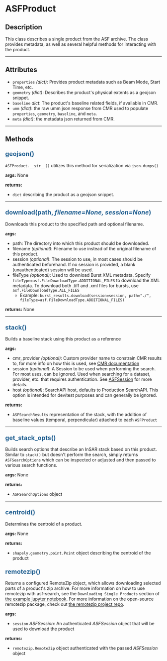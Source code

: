 # ASFProduct

## Description

This class describes a single product from the ASF archive. The class provides metadata, as well as several helpful methods for interacting with the product.

***

## Attributes
- `properties` _(dict)_: Provides product metadata such as Beam Mode, Start Time, etc.
- `geometry` _(dict)_: Describes the product's physical extents as a geojson snippet.
- `baseline` _dict_: The product's baseline related fields, if available in CMR.
- `umm` _(dict)_: the raw umm json response from CMR used to populate `properties`, `geometry`, `baseline`, and `meta`.
- `meta` _(dict)_: the metadata json returned from CMR.
<!-- netrc
how to build netrc file, link
OR auth with these options instead -->

***

## Methods

### <span style="color: #236192; font-size: 20px;">geojson()</span>

`ASFProduct.__str__()` utilizes this method for serialization via `json.dumps()`

**args:**
None

**returns:**

- `dict` describing the product as a geojson snippet.

***

### <span style="color: #236192; font-size: 20px;">download(path, _filename=None, session=None_)</span>

Downloads this product to the specified path and optional filename.

**args:**

- path: The directory into which this product should be downloaded.
- filename _(optional)_: Filename to use instead of the original filename of this product.
- session _(optional)_: The session to use, in most cases should be authenticated beforehand. If no session is provided, a blank (unauthenticated) session will be used.
- fileType _(optional)_: Used to download Burst XML metadata. Specify ````fileType=asf.FileDownloadType.ADDITIONAL_FILES```` to download the XML metadata. To download both .tiff and .xml files for bursts, use ````asf.FileDownloadType.ALL_FILES````
	- Example: ````burst_results.download(session=session, path="./", fileType=asf.FileDownloadType.ADDITIONAL_FILES)````

**returns:**
None

***

### <span style="color: #236192; font-size: 20px;">stack()</span>

Builds a baseline stack using this product as a reference

**args:**

- cmr_provider _(optional)_: Custom provider name to constrain CMR results to, for more info on how this is used, see [CMR documentation](https://cmr.earthdata.nasa.gov/search/site/docs/search/api.html#c-provider)
- session _(optional)_: A Session to be used when performing the search. For most uses, can be ignored. Used when searching for a dataset, provider, etc. that requires authentication. See [ASFSession](/asf_search/ASFSession) for more details.
- host _(optional)_: SearchAPI host, defaults to Production SearchAPI. This option is intended for dev/test purposes and can generally be ignored.

**returns:**

- ```ASFSearchResults``` representation of the stack, with the addition of baseline values (temporal, perpendicular) attached to each `ASFProduct`

***

### <span style="color: #236192; font-size: 20px;">get_stack_opts()</span>

Builds search options that describe an InSAR stack based on this product. Similar to `stack()` but doesn't perform the search, simply returns ```ASFSearchOptions``` which can be inspected or adjusted and then passed to various search functions.

**args:**
None

**returns:**

- ```ASFSearchOptions``` object

***

### <span style="color: #236192; font-size: 20px;">centroid()</span>

Determines the centroid of a product.

**args:**
None

**returns:**

- ```shapely.geometry.point.Point``` object describing the centroid of the product

<!-- Will have more than geojson export; add this when other output options available -->

### <span style="color: #236192; font-size: 20px;">remotezip()</span>

Returns a configured RemoteZip object, which allows downloading selected parts of a product's zip archive.
For more information on how to use remotezip with asf-search, see the `Downloading Single Products` section of [the example jupyter notebook](https://github.com/asfadmin/Discovery-asf_search/blob/master/examples/5-Download.ipynb). For more information on the open-source remotezip package, check out <a target="_blank" href="https://github.com/gtsystem/python-remotezip">the remotezip project repo</a>.

**args:**

- `session` _ASFSession_: An authenticated _ASFSession_ object that will be used to download the product

**returns:**

- ```remotezip.RemoteZip``` object authenticated with the passed _ASFSession_ object
